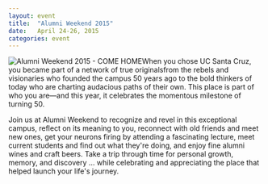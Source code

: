```yaml
---
layout: event
title:  "Alumni Weekend 2015"
date:   April 24-26, 2015
categories: event
---
```

![Alumni Weekend 2015 - COME HOME]({{site.url}}/css/assets/images/aw.jpg)When you chose UC Santa Cruz, you became part of a network of true originalsfrom the rebels and visionaries who founded the campus 50 years ago to the bold thinkers of today who are charting audacious paths of their own. This place is part of who you are—and this year, it celebrates the momentous milestone of turning 50. 

Join us at Alumni Weekend to recognize and revel in this exceptional campus, reflect on its meaning to you, reconnect with old friends and meet new ones, get your neurons firing by attending a fascinating lecture, meet current students and find out what they're doing, and enjoy fine alumni wines and craft beers. Take a trip through time for personal growth, memory, and discovery … while celebrating and appreciating the place that helped launch your life's journey.